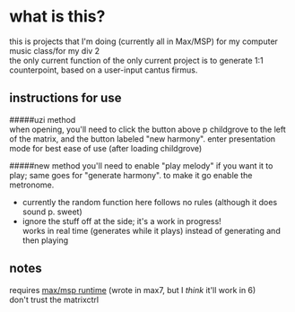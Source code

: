 what is this?
=============
this is projects that I'm doing (currently all in Max/MSP) for my computer music class/for my div 2  
the only current function of the only current project is to generate 1:1 counterpoint, based on a user-input cantus firmus.  

instructions for use
------------------
#####uzi method  
when opening, you'll need to click the button above p childgrove to the left of the matrix, and the button labeled "new harmony". enter presentation mode for best ease of use (after loading childgrove)

#####new method
you'll need to enable "play melody" if you want it to play; same goes for "generate harmony". to make it go enable the metronome.  
- currently the random function here follows no rules (although it does sound p. sweet)
- ignore the stuff off at the side; it's a work in progress!  
works in real time (generates while it plays) instead of generating and then playing

notes
------
requires [max/msp runtime](https://cycling74.com/downloads/runtime/) (wrote in max7, but I *think* it'll work in 6)  
don't trust the matrixctrl  